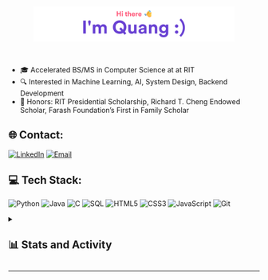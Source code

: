 <!-- Header -->
<p align="center"><a href="https://quangshuynh.github.io/portfolio"><img width="80%" alt="Quang Huynh Github Header" src="./assets/github-readme-header.png" /></a></p>

</br>

- 🎓 Accelerated BS/MS in Computer Science at at RIT
- 🔍 Interested in Machine Learning, AI, System Design, Backend Development
- 🏅 Honors: RIT Presidential Scholarship, Richard T. Cheng Endowed Scholar, Farash Foundation’s First in Family Scholar


## 🌐 Contact:
[![LinkedIn](https://cdn2.iconfinder.com/data/icons/social-media-2285/512/1_Linkedin_unofficial_colored_svg-48.png)](https://linkedin.com/in/quangs)  [![Email](https://cdn4.iconfinder.com/data/icons/social-media-logos-6/512/112-gmail_email_mail-48.png)](mailto:qth9368@rit.edu)
  
## 💻 Tech Stack:
<!-- https://icons8.com/icon/set/java/plasticine -->
![Python](https://img.icons8.com/?size=75&id=YX03OUiHE3rz&format=png&color=000000) 
![Java](https://img.icons8.com/?size=75&id=FBycNmdwUQz1&format=png&color=000000) 
![C](https://img.icons8.com/?size=75&id=mfkStOwP4EC0&format=png&color=000000) 
![SQL](https://img.icons8.com/?size=75&id=8ljTDYUEydbJ&format=png&color=000000)
![HTML5](https://img.icons8.com/?size=75&id=D2Hi2VkJSi33&format=png&color=000000) 
![CSS3](https://img.icons8.com/?size=75&id=YjeKwnSQIBUq&format=png&color=000000) 
![JavaScript](https://img.icons8.com/?size=75&id=gYCTehfTlYk5&format=png&color=000000) 
![Git](https://img.icons8.com/?size=75&id=iEBcQcM9rnZ9&format=png&color=000000) 

<details> 
  <summary><h2>📊 Stats and Activity</h2></summary>

  <h3>💻 GitHub Profile Stats</h3>

  <!-- https://github.com/anuraghazra/github-readme-stats -->
  <a href="https://github.com/anuraghazra/github-readme-stats"><img alt="Quang's Github Stats" src="https://github-readme-stats.vercel.app/api/?username=quangshuynh&show_icons=true&include_all_commits=true&count_private=true&theme=react&hide_border=false&bg_color=1F222E&title_color=F85D7F&icon_color=F8D866" height="192px"/></a>
  <a href="https://github.com/anuraghazra/github-readme-stats"><img alt="Quang's Top Languages" src="https://github-readme-stats.vercel.app/api/top-langs/?username=quangshuynh&langs_count=8&layout=compact&theme=react&hide_border=false&bg_color=1F222E&title_color=F85D7F&icon_color=F8D866&hide=Jupyter%20Notebook,Roff" height="192px"/></a>
  <br/>
  <b>Note:</b> Top languages is only a metric of the languages my public code consists of and doesn't reflect experience or skill level

  <h3>🔥 Streak Stats</h3>
  
  <!-- https://github.com/DenverCoder1/github-readme-streak-stats -->
  <p>
    <a href="https://git.io/streak-stats"><img src="https://streak-stats.demolab.com?user=quangshuynh&theme=monokai-metallian" alt="GitHub Streak" /></a>
  </p>

  <h3>📈 Graph Activity</h3>

  <!-- https://github.com/ashutosh00710/github-readme-activity-graph -->
  <a href="https://github.com/ashutosh00710/github-readme-activity-graph"><img alt="Quang's Activity Graph" src="https://github-readme-activity-graph.vercel.app/graph/?username=quangshuynh&bg_color=1F222E&color=F8D866&line=F85D7F&point=FFFFFF&hide_border=false" /></a>
</details>

---


